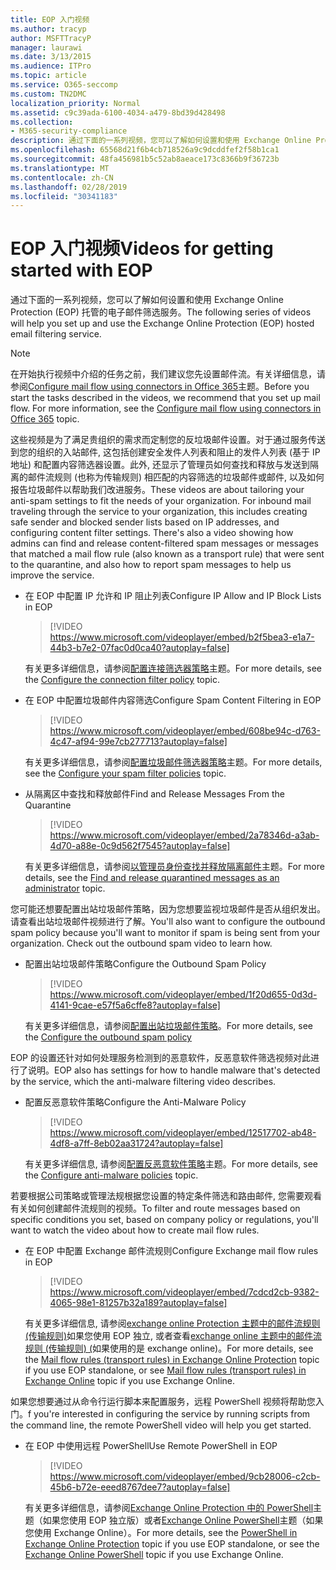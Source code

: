 ```yaml
---
title: EOP 入门视频
ms.author: tracyp
author: MSFTTracyP
manager: laurawi
ms.date: 3/13/2015
ms.audience: ITPro
ms.topic: article
ms.service: O365-seccomp
ms.custom: TN2DMC
localization_priority: Normal
ms.assetid: c9c39ada-6100-4034-a479-8bd39d428498
ms.collection:
- M365-security-compliance
description: 通过下面的一系列视频，您可以了解如何设置和使用 Exchange Online Protection (EOP) 托管的电子邮件筛选服务。
ms.openlocfilehash: 65568d21f6b4cb718526a9c9dcddfef2f58b1ca1
ms.sourcegitcommit: 48fa456981b5c52ab8aeace173c8366b9f36723b
ms.translationtype: MT
ms.contentlocale: zh-CN
ms.lasthandoff: 02/28/2019
ms.locfileid: "30341183"
---
```

# <a name="videos-for-getting-started-with-eop"></a><span data-ttu-id="1e08e-103">EOP 入门视频</span><span class="sxs-lookup"><span data-stu-id="1e08e-103">Videos for getting started with EOP</span></span>

<span data-ttu-id="1e08e-104">通过下面的一系列视频，您可以了解如何设置和使用 Exchange Online Protection (EOP) 托管的电子邮件筛选服务。</span><span class="sxs-lookup"><span data-stu-id="1e08e-104">The following series of videos will help you set up and use the Exchange Online Protection (EOP) hosted email filtering service.</span></span>
  
> [!NOTE]
> <span data-ttu-id="1e08e-p101">在开始执行视频中介绍的任务之前，我们建议您先设置邮件流。有关详细信息，请参阅[Configure mail flow using connectors in Office 365](http://technet.microsoft.com/library/854b5a50-4462-4836-a092-37e208d29624.aspx)主题。</span><span class="sxs-lookup"><span data-stu-id="1e08e-p101">Before you start the tasks described in the videos, we recommend that you set up mail flow. For more information, see the [Configure mail flow using connectors in Office 365](http://technet.microsoft.com/library/854b5a50-4462-4836-a092-37e208d29624.aspx) topic.</span></span> 
  
<span data-ttu-id="1e08e-p102">这些视频是为了满足贵组织的需求而定制您的反垃圾邮件设置。对于通过服务传送到您的组织的入站邮件, 这包括创建安全发件人列表和阻止的发件人列表 (基于 IP 地址) 和配置内容筛选器设置。此外, 还显示了管理员如何查找和释放与发送到隔离的邮件流规则 (也称为传输规则) 相匹配的内容筛选的垃圾邮件或邮件, 以及如何报告垃圾邮件以帮助我们改进服务。</span><span class="sxs-lookup"><span data-stu-id="1e08e-p102">These videos are about tailoring your anti-spam settings to fit the needs of your organization. For inbound mail traveling through the service to your organization, this includes creating safe sender and blocked sender lists based on IP addresses, and configuring content filter settings. There's also a video showing how admins can find and release content-filtered spam messages or messages that matched a mail flow rule (also known as a transport rule) that were sent to the quarantine, and also how to report spam messages to help us improve the service.</span></span>
  
- <span data-ttu-id="1e08e-110">在 EOP 中配置 IP 允许和 IP 阻止列表</span><span class="sxs-lookup"><span data-stu-id="1e08e-110">Configure IP Allow and IP Block Lists in EOP</span></span>
    > [!VIDEO https://www.microsoft.com/videoplayer/embed/b2f5bea3-e1a7-44b3-b7e2-07fac0d0ca40?autoplay=false]
  
    <span data-ttu-id="1e08e-111">有关更多详细信息，请参阅[配置连接筛选器策略](../configure-the-connection-filter-policy.md)主题。</span><span class="sxs-lookup"><span data-stu-id="1e08e-111">For more details, see the [Configure the connection filter policy](../configure-the-connection-filter-policy.md) topic.</span></span> 
    
- <span data-ttu-id="1e08e-112">在 EOP 中配置垃圾邮件内容筛选</span><span class="sxs-lookup"><span data-stu-id="1e08e-112">Configure Spam Content Filtering in EOP</span></span>
    > [!VIDEO https://www.microsoft.com/videoplayer/embed/608be94c-d763-4c47-af94-99e7cb277713?autoplay=false]
  
    <span data-ttu-id="1e08e-113">有关更多详细信息，请参阅[配置垃圾邮件筛选器策略](../configure-your-spam-filter-policies.md)主题。</span><span class="sxs-lookup"><span data-stu-id="1e08e-113">For more details, see the [Configure your spam filter policies](../configure-your-spam-filter-policies.md) topic.</span></span> 
    
- <span data-ttu-id="1e08e-114">从隔离区中查找和释放邮件</span><span class="sxs-lookup"><span data-stu-id="1e08e-114">Find and Release Messages From the Quarantine</span></span>
    > [!VIDEO https://www.microsoft.com/videoplayer/embed/2a78346d-a3ab-4d70-a88e-0c9d562f7545?autoplay=false]
  
    <span data-ttu-id="1e08e-115">有关更多详细信息，请参阅[以管理员身份查找并释放隔离邮件](../find-and-release-quarantined-messages-as-an-administrator.md)主题。</span><span class="sxs-lookup"><span data-stu-id="1e08e-115">For more details, see the [Find and release quarantined messages as an administrator](../find-and-release-quarantined-messages-as-an-administrator.md) topic.</span></span> 
    
<span data-ttu-id="1e08e-p103">您可能还想要配置出站垃圾邮件策略，因为您想要监视垃圾邮件是否从组织发出。请查看出站垃圾邮件视频进行了解。</span><span class="sxs-lookup"><span data-stu-id="1e08e-p103">You'll also want to configure the outbound spam policy because you'll want to monitor if spam is being sent from your organization. Check out the outbound spam video to learn how.</span></span>
  
- <span data-ttu-id="1e08e-118">配置出站垃圾邮件策略</span><span class="sxs-lookup"><span data-stu-id="1e08e-118">Configure the Outbound Spam Policy</span></span>
    > [!VIDEO https://www.microsoft.com/videoplayer/embed/1f20d655-0d3d-4141-9cae-e57f5a6cffe8?autoplay=false]
  
    <span data-ttu-id="1e08e-119">有关更多详细信息，请参阅[配置出站垃圾邮件策略](../configure-the-outbound-spam-policy.md)。</span><span class="sxs-lookup"><span data-stu-id="1e08e-119">For more details, see the [Configure the outbound spam policy](../configure-the-outbound-spam-policy.md)</span></span>
    
<span data-ttu-id="1e08e-120">EOP 的设置还针对如何处理服务检测到的恶意软件，反恶意软件筛选视频对此进行了说明。</span><span class="sxs-lookup"><span data-stu-id="1e08e-120">EOP also has settings for how to handle malware that's detected by the service, which the anti-malware filtering video describes.</span></span>
  
- <span data-ttu-id="1e08e-121">配置反恶意软件策略</span><span class="sxs-lookup"><span data-stu-id="1e08e-121">Configure the Anti-Malware Policy</span></span>
    > [!VIDEO https://www.microsoft.com/videoplayer/embed/12517702-ab48-4df8-a7ff-8eb02aa31724?autoplay=false]
  
    <span data-ttu-id="1e08e-122">有关更多详细信息, 请参阅[配置反恶意软件策略](../configure-anti-malware-policies.md)主题。</span><span class="sxs-lookup"><span data-stu-id="1e08e-122">For more details, see the [Configure anti-malware policies](../configure-anti-malware-policies.md) topic.</span></span> 
    
<span data-ttu-id="1e08e-123">若要根据公司策略或管理法规根据您设置的特定条件筛选和路由邮件, 您需要观看有关如何创建邮件流规则的视频。</span><span class="sxs-lookup"><span data-stu-id="1e08e-123">To filter and route messages based on specific conditions you set, based on company policy or regulations, you'll want to watch the video about how to create mail flow rules.</span></span>
  
- <span data-ttu-id="1e08e-124">在 EOP 中配置 Exchange 邮件流规则</span><span class="sxs-lookup"><span data-stu-id="1e08e-124">Configure Exchange mail flow rules in EOP</span></span>
    > [!VIDEO https://www.microsoft.com/videoplayer/embed/7cdcd2cb-9382-4065-98e1-81257b32a189?autoplay=false]
  
    <span data-ttu-id="1e08e-125">有关更多详细信息, 请参阅[exchange online Protection 主题中的邮件流规则 (传输规则)](mail-flow-rules-transport-rules-0.md)如果您使用 EOP 独立, 或者查看[exchange online 主题中的邮件流规则 (传输规则) (](http://technet.microsoft.com/library/743bd525-0ca2-426d-b76c-b4a052bc8886.aspx)如果使用的是 exchange online)。</span><span class="sxs-lookup"><span data-stu-id="1e08e-125">For more details, see the [Mail flow rules (transport rules) in Exchange Online Protection](mail-flow-rules-transport-rules-0.md) topic if you use EOP standalone, or see [Mail flow rules (transport rules) in Exchange Online](http://technet.microsoft.com/library/743bd525-0ca2-426d-b76c-b4a052bc8886.aspx) topic if you use Exchange Online.</span></span>
    
<span data-ttu-id="1e08e-126">如果您想要通过从命令行运行脚本来配置服务，远程 PowerShell 视频将帮助您入门。</span><span class="sxs-lookup"><span data-stu-id="1e08e-126">f you're interested in configuring the service by running scripts from the command line, the remote PowerShell video will help you get started.</span></span>
  
- <span data-ttu-id="1e08e-127">在 EOP 中使用远程 PowerShell</span><span class="sxs-lookup"><span data-stu-id="1e08e-127">Use Remote PowerShell in EOP</span></span>
    > [!VIDEO https://www.microsoft.com/videoplayer/embed/9cb28006-c2cb-45b6-b72e-eeed8767dee7?autoplay=false]
  
    <span data-ttu-id="1e08e-128">有关更多详细信息，请参阅[Exchange Online Protection 中的 PowerShell](http://technet.microsoft.com/library/f7918a88-774a-405e-945b-bc2f5ee9f748.aspx)主题（如果您使用 EOP 独立版）或者[Exchange Online PowerShell](http://technet.microsoft.com/library/1cb603b0-2961-4afe-b879-b048fe0f64a2.aspx)主题（如果您使用 Exchange Online）。</span><span class="sxs-lookup"><span data-stu-id="1e08e-128">For more details, see the [PowerShell in Exchange Online Protection](http://technet.microsoft.com/library/f7918a88-774a-405e-945b-bc2f5ee9f748.aspx) topic if you use EOP standalone, or see the [Exchange Online PowerShell](http://technet.microsoft.com/library/1cb603b0-2961-4afe-b879-b048fe0f64a2.aspx) topic if you use Exchange Online.</span></span> 
    

